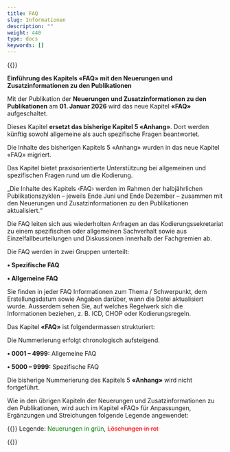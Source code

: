```yaml
---
title: FAQ
slug: Informationen
description: ""
weight: 440
type: docs
keywords: []
---
```


{{<printButton>}}

**Einführung des Kapitels «FAQ» mit den Neuerungen und Zusatzinformationen zu den Publikationen**
 
Mit der Publikation der **Neuerungen und Zusatzinformationen zu den Publikationen** am **01. Januar 2026** wird das neue Kapitel **«FAQ»** aufgeschaltet.
   
Dieses Kapitel **ersetzt das bisherige Kapitel 5 «Anhang»**. Dort werden künftig sowohl allgemeine als auch spezifische Fragen beantwortet. 
  
Die Inhalte des bisherigen Kapitels 5 «Anhang» wurden in das neue Kapitel «FAQ» migriert.
  
Das Kapitel bietet praxisorientierte Unterstützung bei allgemeinen und spezifischen Fragen rund um die Kodierung.
  
„Die Inhalte des Kapitels ‹FAQ› werden im Rahmen der halbjährlichen Publikationszyklen – jeweils Ende Juni und Ende Dezember – zusammen mit den Neuerungen und Zusatzinformationen zu den Publikationen aktualisiert.“
  
Die FAQ leiten sich aus wiederholten Anfragen an das Kodierungssekretariat zu einem spezifischen oder allgemeinen Sachverhalt sowie aus Einzelfallbeurteilungen und Diskussionen innerhalb der Fachgremien ab.
  
Die FAQ werden in zwei Gruppen unterteilt:
  
**• Spezifische FAQ**
       
**• Allgemeine FAQ**
  
Sie finden in jeder FAQ Informationen zum Thema / Schwerpunkt, dem Erstellungsdatum sowie Angaben darüber, wann die Datei aktualisiert wurde. Ausserdem sehen Sie, auf welches Regelwerk sich die Informationen beziehen, z. B. ICD, CHOP oder Kodierungsregeln.
  
Das Kapitel **«FAQ»** ist folgendermassen strukturiert:
  
Die Nummerierung erfolgt chronologisch aufsteigend.
  
**• 0001 – 4999:** Allgemeine FAQ
  
**• 5000 – 9999:** Spezifische FAQ
  
Die bisherige Nummerierung des Kapitels 5 **«Anhang»** wird nicht fortgeführt.
  
Wie in den übrigen Kapiteln der Neuerungen und Zusatzinformationen zu den Publikationen, wird auch im Kapitel «FAQ» für Anpassungen, Ergänzungen und Streichungen folgende Legende angewendet:

  {{<markdown>}}
Legende: <font color="green">Neuerungen in grün</font>, <font color="red">~~Löschungen in rot~~</font>
  
{{</markdown>}}






